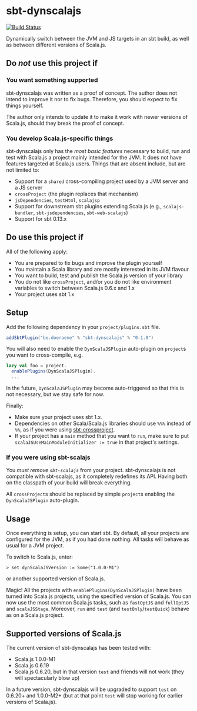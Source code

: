 # sbt-dynscalajs

[![Build Status](https://travis-ci.org/sjrd/sbt-dynscalajs.svg?branch=master)](https://travis-ci.org/sjrd/sbt-dynscalajs)

Dynamically switch between the JVM and JS targets in an sbt build, as well as between different versions of Scala.js.

## Do *not* use this project if

### You want something supported

sbt-dynscalajs was written as a proof of concept.
The author does not intend to improve it nor to fix bugs.
Therefore, you should expect to fix things yourself.

The author only intends to update it to make it work with newer versions of Scala.js, should they break the proof of concept.

### You develop Scala.js-specific things

sbt-dynscalajs only has the *most basic features* necessary to build, run and test with Scala.js a project mainly intended for the JVM.
It does not have features targeted at Scala.js users.
Things that are absent include, but are not limited to:

* Support for a `shared` cross-compiling project used by a JVM server and a JS server
* `crossProject` (the plugin replaces that mechanism)
* `jsDependencies`, `testHtml`, `scalajsp`
* Support for downstream sbt plugins extending Scala.js (e.g., `scalajs-bundler`, `sbt-jsdependencies`, `sbt-web-scalajs`)
* Support for sbt 0.13.x

## Do use this project if

All of the following apply:

* You are prepared to fix bugs and improve the plugin yourself
* You maintain a Scala library and are mostly interested in its JVM flavour
* You want to build, test and publish the Scala.js version of your library
* You do not like `crossProject`, and/or you do not like environment variables to switch between Scala.js 0.6.x and 1.x
* Your project uses sbt 1.x

## Setup

Add the following dependency in your `project/plugins.sbt` file.

```scala
addSbtPlugin("be.doeraene" % "sbt-dynscalajs" % "0.1.0")
```

You will also need to enable the `DynScalaJSPlugin` auto-plugin on `project`s you want to cross-compile, e.g.

```scala
lazy val foo = project.
  enablePlugins(DynScalaJSPlugin).
  ...
```

In the future, `DynScalaJSPlugin` may become auto-triggered so that this is not necessary, but we stay safe for now.

Finally:

* Make sure your project uses sbt 1.x.
* Dependencies on other Scala/Scala.js libraries should use `%%%` instead of `%%`, as if you were using [sbt-crossproject](https://github.com/scala-native/sbt-crossproject).
* If your project has a `main` method that you want to `run`, make sure to put `scalaJSUseMainModuleInitializer := true` in that project's settings.

### If you were using sbt-scalajs

You *must remove `sbt-scalajs`* from your project.
sbt-dynscalajs is not compatible with sbt-scalajs, as it completely redefines its API.
Having both on the classpath of your build will break everything.

All `crossProject`s should be replaced by simple `project`s enabling the `DynScalaJSPlugin` auto-plugin.

## Usage

Once everything is setup, you can start sbt.
By default, all your projects are configured for the JVM, as if you had done nothing.
All tasks will behave as usual for a JVM project.

To switch to Scala.js, enter:

    > set dynScalaJSVersion := Some("1.0.0-M1")

or another supported version of Scala.js.

Magic! All the projects with `enablePlugins(DynScalaJSPlugin)` have been turned into Scala.js projects, using the specified version of Scala.js.
You can now use the most common Scala.js tasks, such as `fastOptJS` and `fullOptJS` and `scalaJSStage`.
Moreover, `run` and `test` (and `testOnly`/`testQuick`) behave as on a Scala.js project.

## Supported versions of Scala.js

The current version of sbt-dynscalajs has been tested with:

* Scala.js 1.0.0-M1
* Scala.js 0.6.19
* Scala.js 0.6.20, but in that version `test` and friends will not work (they will spectacularly blow up)

In a future version, sbt-dynscalajs will be upgraded to support `test` on 0.6.20+ and 1.0.0-M2+ (but at that point `test` will stop working for earlier versions of Scala.js).
